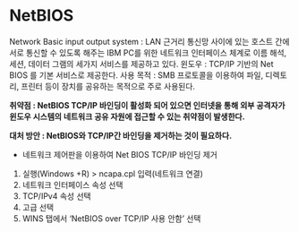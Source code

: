 # NetBIOS
Network Basic input output system : LAN 근거리 통신망 사이에 있는 호스트 간에 서로 통신할 수 있도록 해주는 IBM PC를 위한 네트워크 인터페이스 체계로 이름 해석, 세션, 데이터 그램의 세가지  서비스를 제공하고 있다.
윈도우 : TCP/IP 기반의 Net BIOS 를 기본 서비스로 제공한다.
사용 목적 : SMB 프로토콜을 이용하여 파일, 디렉토리, 프린터 등이 장치를 공유하는 목적으로 주로 사용된다.

**취약점 : NetBIOS TCP/IP 바인딩이 활성화 되어 있으면 인터넷을 통해 외부 공격자가 윈도우 시스템의 네트워크 공유 자원에 접근할 수 있는 취약점이 발생한다.**

**대처 방안 : NetBIOS와 TCP/IP간 바인딩을 제거하는 것이 필요하다.**

- 네트워크 제어판을 이용하여 Net BIOS TCP/IP 바인딩 제거
1. 실행(Windows +R) > ncapa.cpl 입력(네트워크 연결)
2. 네트워크 인터페이스 속성 선택
3. TCP/IPv4 속성 선택 
4. 고급 선택 
5. WINS 탭에서 ‘NetBIOS over TCP/IP 사용 안함’ 선택
